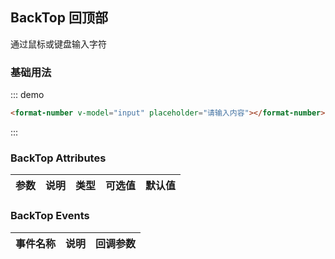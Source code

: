 <script>
  export default {
    data() {
      return {
        input: ''
      };
    }
  }
</script>
## BackTop 回顶部

通过鼠标或键盘输入字符

### 基础用法

::: demo
```html
<format-number v-model="input" placeholder="请输入内容"></format-number>
```
:::


### BackTop Attributes

| 参数          | 说明            | 类型            | 可选值                 | 默认值   |
|-------------  |---------------- |---------------- |---------------------- |-------- |
 

### BackTop Events
| 事件名称 | 说明 | 回调参数 |
|---------|--------|---------|
 